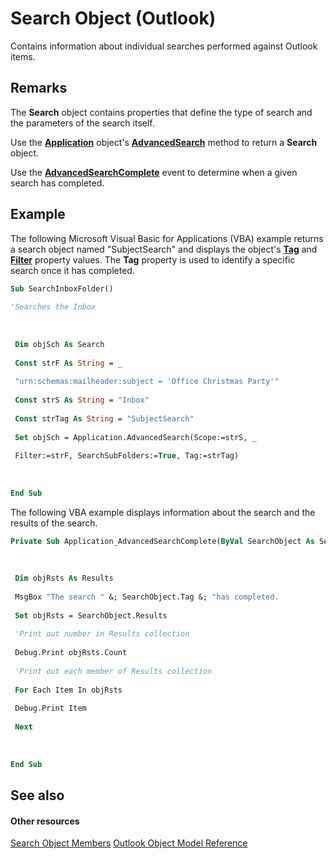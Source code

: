 
# Search Object (Outlook)

Contains information about individual searches performed against Outlook items.


## Remarks

The  **Search** object contains properties that define the type of search and the parameters of the search itself.

Use the  **[Application](797003e7-ecd1-eccb-eaaf-32d6ddde8348.md)** object's **[AdvancedSearch](7b433d8b-08b9-dff1-b854-287d76b47a90.md)** method to return a **Search** object.

Use the  **[AdvancedSearchComplete](4f33ad44-20a3-62cd-aa1b-db74581ebb3c.md)** event to determine when a given search has completed.


## Example

The following Microsoft Visual Basic for Applications (VBA) example returns a search object named "SubjectSearch" and displays the object's  **[Tag](f0341885-ea75-2277-e55b-827f62165ab2.md)** and **[Filter](f6040465-da73-56f6-edb7-06d93bb8b531.md)** property values. The **Tag** property is used to identify a specific search once it has completed.


```vb
Sub SearchInboxFolder() 
 
'Searches the Inbox 
 
 
 
 Dim objSch As Search 
 
 Const strF As String = _ 
 
 "urn:schemas:mailheader:subject = 'Office Christmas Party'" 
 
 Const strS As String = "Inbox" 
 
 Const strTag As String = "SubjectSearch" 
 
 Set objSch = Application.AdvancedSearch(Scope:=strS, _ 
 
 Filter:=strF, SearchSubFolders:=True, Tag:=strTag) 
 
 
 
End Sub
```

The following VBA example displays information about the search and the results of the search.




```vb
Private Sub Application_AdvancedSearchComplete(ByVal SearchObject As Search) 
 
 
 
 Dim objRsts As Results 
 
 MsgBox "The search " &; SearchObject.Tag &; "has completed. 
 
 Set objRsts = SearchObject.Results 
 
 'Print out number in Results collection 
 
 Debug.Print objRsts.Count 
 
 'Print out each member of Results collection 
 
 For Each Item In objRsts 
 
 Debug.Print Item 
 
 Next 
 
 
 
End Sub
```


## See also


#### Other resources


[Search Object Members](543773b8-9f38-8d3e-2279-8f2a581ccd18.md)
[Outlook Object Model Reference](http://msdn.microsoft.com/library/73221b13-d8d8-99b8-3394-b95dbbfd5ddc%28Office.15%29.aspx)
